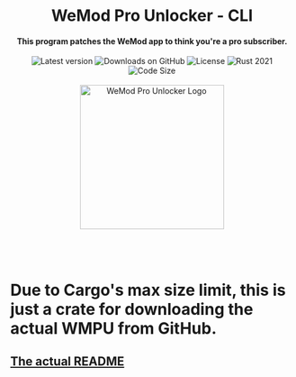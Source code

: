 <div align="center">
  <h1>WeMod Pro Unlocker - CLI</h1>
  <h4>This program patches the WeMod app to think you're a pro subscriber.</h4>
  <img src="https://img.shields.io/github/v/release/delabarra/wemod-pro-unlocker.svg" alt="Latest version">
  <img src="https://img.shields.io/github/downloads/delabarra/wemod-pro-unlocker/total?label=GitHub%20Downloads" alt="Downloads on GitHub">
  <img src="https://img.shields.io/crates/l/wemod-pro-unlocker?color=green" alt="License">


  <img src="https://img.shields.io/badge/rust-2021-orange?logo=rust" alt="Rust 2021">
  <img src="https://img.shields.io/github/languages/code-size/delabarra/wemod-pro-unlocker?color=yellow" alt="Code Size"><br/><br/>
  <img width="256" src="https://user-images.githubusercontent.com/110846042/204567385-4df3007c-7a63-40fd-9feb-f9f36aa43030.png" alt="WeMod Pro Unlocker Logo">
</div>

<br />
<br />
<br />

<h1>Due to Cargo's max size limit, this is just a crate for downloading the actual WMPU from GitHub.</h1>
<h2><a href="https://github.com/delabarra/wemod-pro-unlocker/tree/master/cli">The actual README</a></h2>
